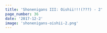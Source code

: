 ```yaml
---
title: 'Shonenigans III: Oishii!!!(???) - 2'
page_number: 36
date: '2017-12-2'
image: 'shonenigans-oishii-2.png'
---
```

